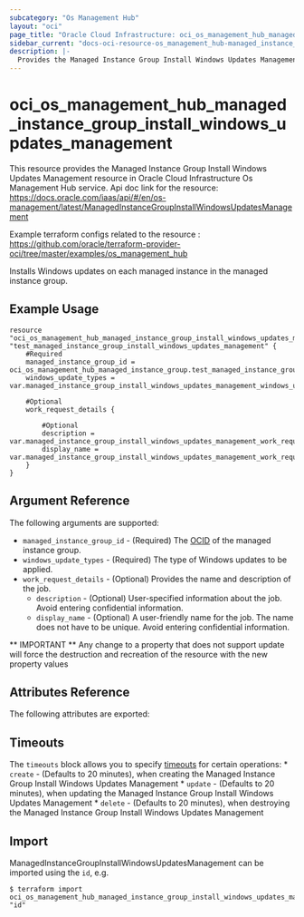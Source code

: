 ```yaml
---
subcategory: "Os Management Hub"
layout: "oci"
page_title: "Oracle Cloud Infrastructure: oci_os_management_hub_managed_instance_group_install_windows_updates_management"
sidebar_current: "docs-oci-resource-os_management_hub-managed_instance_group_install_windows_updates_management"
description: |-
  Provides the Managed Instance Group Install Windows Updates Management resource in Oracle Cloud Infrastructure Os Management Hub service
---
```


# oci_os_management_hub_managed_instance_group_install_windows_updates_management
This resource provides the Managed Instance Group Install Windows Updates Management resource in Oracle Cloud Infrastructure Os Management Hub service.
Api doc link for the resource: https://docs.oracle.com/iaas/api/#/en/os-management/latest/ManagedInstanceGroupInstallWindowsUpdatesManagement

Example terraform configs related to the resource : https://github.com/oracle/terraform-provider-oci/tree/master/examples/os_management_hub

Installs Windows updates on each managed instance in the managed instance group.


## Example Usage

```hcl
resource "oci_os_management_hub_managed_instance_group_install_windows_updates_management" "test_managed_instance_group_install_windows_updates_management" {
	#Required
	managed_instance_group_id = oci_os_management_hub_managed_instance_group.test_managed_instance_group.id
	windows_update_types = var.managed_instance_group_install_windows_updates_management_windows_update_types

	#Optional
	work_request_details {

		#Optional
		description = var.managed_instance_group_install_windows_updates_management_work_request_details_description
		display_name = var.managed_instance_group_install_windows_updates_management_work_request_details_display_name
	}
}
```

## Argument Reference

The following arguments are supported:

* `managed_instance_group_id` - (Required) The [OCID](https://docs.cloud.oracle.com/iaas/Content/General/Concepts/identifiers.htm) of the managed instance group.
* `windows_update_types` - (Required) The type of Windows updates to be applied.
* `work_request_details` - (Optional) Provides the name and description of the job.
	* `description` - (Optional) User-specified information about the job. Avoid entering confidential information.
	* `display_name` - (Optional) A user-friendly name for the job. The name does not have to be unique. Avoid entering confidential information.


** IMPORTANT **
Any change to a property that does not support update will force the destruction and recreation of the resource with the new property values

## Attributes Reference

The following attributes are exported:


## Timeouts

The `timeouts` block allows you to specify [timeouts](https://registry.terraform.io/providers/oracle/oci/latest/docs/guides/changing_timeouts) for certain operations:
	* `create` - (Defaults to 20 minutes), when creating the Managed Instance Group Install Windows Updates Management
	* `update` - (Defaults to 20 minutes), when updating the Managed Instance Group Install Windows Updates Management
	* `delete` - (Defaults to 20 minutes), when destroying the Managed Instance Group Install Windows Updates Management


## Import

ManagedInstanceGroupInstallWindowsUpdatesManagement can be imported using the `id`, e.g.

```
$ terraform import oci_os_management_hub_managed_instance_group_install_windows_updates_management.test_managed_instance_group_install_windows_updates_management "id"
```


